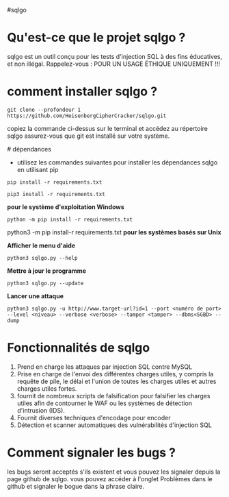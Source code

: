 #sqlgo

# Qu'est-ce que le projet sqlgo ?
sqlgo est un outil conçu pour les tests d'injection SQL à des fins éducatives, et non illégal. Rappelez-vous : POUR UN USAGE ÉTHIQUE UNIQUEMENT !!!

# comment installer sqlgo ?
```
git clone --profondeur 1 https://github.com/HeisenbergCipherCracker/sqlgo.git
```
copiez la commande ci-dessus sur le terminal et accédez au répertoire sqlgo
assurez-vous que git est installé sur votre système.

# dépendances
- utilisez les commandes suivantes pour installer les dépendances sqlgo en utilisant pip
```
pip install -r requirements.txt
```
```
pip3 install -r requirements.txt
```
**pour le système d'exploitation Windows**
```
python -m pip install -r requirements.txt
```
python3 -m pip install-r requirements.txt
**pour les systèmes basés sur Unix**



**Afficher le menu d'aide**
```
python3 sqlgo.py --help
```

**Mettre à jour le programme**

```
python3 sqlgo.py --update
```

**Lancer une attaque**
```
python3 sqlgo.py -u http://www.target-url?id=1 --port <numéro de port> --level <niveau> --verbose <verbose> --tamper <tamper> --dbms<SGBD> --dump
```
# Fonctionnalités de sqlgo
1) Prend en charge les attaques par injection SQL contre MySQL
2) Prise en charge de l'envoi des différentes charges utiles, y compris la requête de pile, le délai et l'union de toutes les charges utiles et autres charges utiles fortes.
3) fournit de nombreux scripts de falsification pour falsifier les charges utiles afin de contourner le WAF ou les systèmes de détection d'intrusion (IDS).
4) Fournit diverses techniques d'encodage pour encoder
5) Détection et scanner automatiques des vulnérabilités d'injection SQL


# Comment signaler les bugs ?
les bugs seront acceptés s'ils existent et vous pouvez les signaler depuis la page github de sqlgo. vous pouvez accéder à l'onglet Problèmes dans le github et signaler le bogue dans la phrase claire.